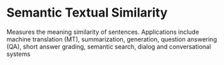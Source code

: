 # Semantic Textual Similarity
Measures the meaning similarity of sentences. Applications include machine translation (MT), summarization, generation, question answering (QA), short answer grading, semantic search, dialog and conversational systems
